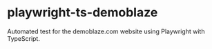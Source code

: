 # playwright-ts-demoblaze
Automated test for the demoblaze.com website using Playwright with TypeScript.

